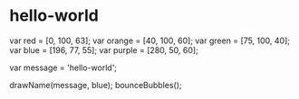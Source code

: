 # hello-world
var red = [0, 100, 63];
var orange = [40, 100, 60];
var green = [75, 100, 40];
var blue = [196, 77, 55];
var purple = [280, 50, 60];

var message = 'hello-world';

drawName(message, blue);
bounceBubbles();
